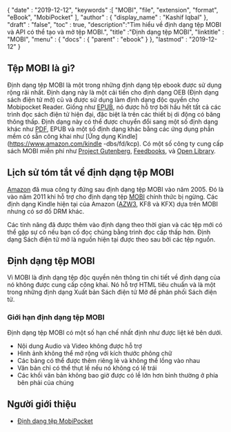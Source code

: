 {
  "date" : "2019-12-12",
  "keywords" :[ "MOBI", "file", "extension", "format", "eBook", "MobiPocket" ],
  "author" : {
    "display_name" : "Kashif Iqbal"
},
  "draft" : "false",
  "toc" : true,
  "description":"Tìm hiểu về định dạng tệp MOBI và API có thể tạo và mở tệp MOBI.",
  "title" :"Định dạng tệp MOBI",
  "linktitle" : "MOBI",
  "menu" : {
    "docs" : {
      "parent" : "ebook"
}
},
  "lastmod" : "2019-12-12"
}

## Tệp MOBI là gì?

Định dạng tệp MOBI là một trong những định dạng tệp ebook được sử dụng rộng rãi nhất. Định dạng này là một cải tiến cho định dạng OEB (Định dạng sách điện tử mở) cũ và được sử dụng làm định dạng độc quyền cho Mobipocket Reader. Giống như [EPUB](/vi/ebook/epub/), nó được hỗ trợ bởi hầu hết tất cả các trình đọc sách điện tử hiện đại, đặc biệt là trên các thiết bị di động có băng thông thấp. Định dạng này có thể được chuyển đổi sang một số định dạng khác như [PDF](/vi/pdf/), EPUB và một số định dạng khác bằng các ứng dụng phần mềm có sẵn công khai như [Ứng dụng Kindle](https://www.amazon.com/kindle -dbs/fd/kcp). Có một số công ty cung cấp sách MOBI miễn phí như [Project Gutenberg](https://www.gutenberg.org/), [Feedbooks](http://www.feedbooks.com/), và [Open Library]( https://openlibrary.org/).

## Lịch sử tóm tắt về định dạng tệp MOBI

[Amazon](https://www.amazon.com) đã mua công ty đứng sau định dạng tệp MOBI vào năm 2005. Đó là vào năm 2011 khi hỗ trợ cho định dạng tệp [MOBI](/vi/ebook/mobi/) chính thức bị ngừng. Các định dạng Kindle hiện tại của Amazon ([AZW3](/vi/ebook/azw3/), KF8 và KFX) dựa trên MOBI nhưng có sơ đồ DRM khác.

Các tính năng đã được thêm vào định dạng theo thời gian và các tệp mới có thể gặp sự cố nếu bạn cố đọc chúng bằng trình đọc cấp thấp hơn. Định dạng Sách điện tử mở là nguồn hiện tại được theo sau bởi các tệp nguồn.

## Định dạng tệp MOBI

Vì MOBI là định dạng tệp độc quyền nên thông tin chi tiết về định dạng của nó không được cung cấp công khai. Nó hỗ trợ HTML tiêu chuẩn và là một trong những định dạng Xuất bản Sách điện tử Mở để phân phối Sách điện tử.

### Giới hạn định dạng tệp MOBI

Định dạng tệp MOBI có một số hạn chế nhất định như được liệt kê bên dưới.

* Nội dung Audio và Video không được hỗ trợ
* Hình ảnh không thể mở rộng với kích thước phông chữ
* Các bảng có thể được thêm riêng lẻ và không thể lồng vào nhau
* Văn bản chỉ có thể thụt lề nếu nó không có lề trái
* Các khối văn bản không bao giờ được có lề lớn hơn bình thường ở phía bên phải của chúng

## Người giới thiệu

* [Định dạng tệp MobiPocket](https://www.loc.gov/preservation/digital/formats/fdd/fdd000472.shtml)

